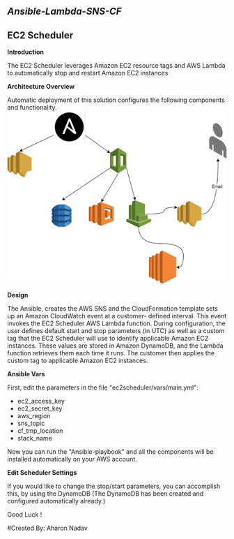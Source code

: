 *Ansible-Lambda-SNS-CF*
-
EC2 Scheduler
-
 **Introduction**

The EC2 Scheduler leverages Amazon EC2 resource tags and AWS Lambda to automatically stop and restart Amazon EC2 instances

**Architecture Overview**

Automatic deployment of this solution configures the following components and functionality.
![Ansible-ec2 Scheduler](Scheduler.png)

 **Design**

The Ansible, creates the AWS SNS and the CloudFormation template sets up an Amazon CloudWatch event at a customer- defined interval. This event invokes the EC2 Scheduler AWS Lambda function. During configuration, the user defines default start and stop parameters (in UTC) as well as a custom tag that the EC2 Scheduler will use to identify applicable Amazon EC2 instances. These values are stored in Amazon DynamoDB, and the Lambda function retrieves them each time it runs. The customer then applies the custom tag to applicable Amazon EC2 instances.

**Ansible Vars**

First, edit the parameters in the file "ec2scheduler/vars/main.yml":
- ec2_access_key
- ec2_secret_key
- aws_region
- sns_topic
- cf_tmp_location
- stack_name

Now you can run the "Ansible-playbook" and all the components will be installed automatically on your AWS account.

**Edit Scheduler Settings**

If you would like to change the stop/start parameters, you can accomplish this, by using the DynamoDB (The DynamoDB has been created and configured automatically already.)


Good Luck !

#Created By: Aharon Nadav
